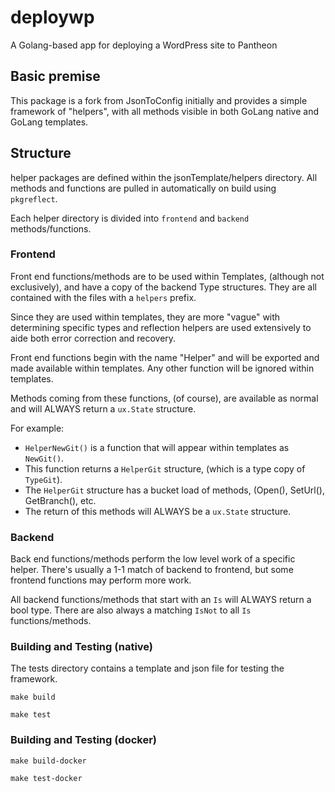 # deploywp
A Golang-based app for deploying a WordPress site to Pantheon


## Basic premise
This package is a fork from JsonToConfig initially and provides a simple framework of "helpers", with all methods visible in both GoLang native and GoLang templates.

## Structure
helper packages are defined within the jsonTemplate/helpers directory. All methods and functions are pulled in automatically on build using `pkgreflect`.

Each helper directory is divided into `frontend` and `backend` methods/functions.


### Frontend
Front end functions/methods are to be used within Templates, (although not exclusively), and have a copy of the backend Type structures. They are all contained with the files with a `helpers` prefix.

Since they are used within templates, they are more "vague" with determining specific types and reflection helpers are used extensively to aide both error correction and recovery.

Front end functions begin with the name "Helper" and will be exported and made available within templates. Any other function will be ignored within templates.

Methods coming from these functions, (of course), are available as normal and will ALWAYS return a `ux.State` structure.

For example:

- `HelperNewGit()` is a function that will appear within templates as `NewGit()`.
- This function returns a `HelperGit` structure, (which is a type copy of `TypeGit`).
- The `HelperGit` structure has a bucket load of methods, (Open(), SetUrl(), GetBranch(), etc.
- The return of this methods will ALWAYS be a `ux.State` structure.


### Backend
Back end functions/methods perform the low level work of a specific helper. There's usually a 1-1 match of backend to frontend, but some frontend functions may perform more work.

All backend functions/methods that start with an `Is` will ALWAYS return a bool type. There are also always a matching `IsNot` to all `Is` functions/methods.


### Building and Testing (native)
The tests directory contains a template and json file for testing the framework.

`make build`

`make test`


### Building and Testing (docker)

`make build-docker`

`make test-docker`

